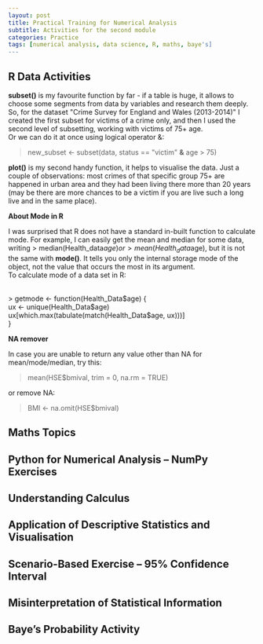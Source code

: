 ```yaml
---
layout: post
title: Practical Training for Numerical Analysis
subtitle: Activities for the second module
categories: Practice
tags: [numerical analysis, data science, R, maths, baye's]
---
```


## R Data Activities

**subset()** is my favourite function by far - if a table is huge, it allows to choose some segments from data by variables and research them deeply. So, for the dataset "Crime Survey for England and Wales (2013-2014)" I created the first subset for victims of a crime only, and then I used the second level of subsetting, working with victims of 75+ age.<br>
Or we can do it at once using logical operator &: 
> new_subset <- subset(data, status == "victim" **&** age > 75)<br>

**plot()** is my second handy function, it helps to visualise the data. Just a couple of observations: most crimes of that specific group 75+ are happened in urban area and they had been living there more than 20 years (may be there are more chances to be a victim if you are live such a long live and in the same place).

**About Mode in R**

I was surprised that R does not have a standard in-built function to calculate mode. For example, I can easily get the mean and median for some data, writing > median(Health_data$age) or > mean(Health_data$age), but it is not the same with **mode()**. It tells you only the internal storage mode of the object, not the value that occurs the most in its argument.<br>
To calculate mode of a data set in R:

<br>
> getmode <- function(Health_Data$age) {<br>
    ux <- unique(Health_Data$age)<br>
    ux[which.max(tabulate(match(Health_Data$age, ux)))]<br>
}<br>


**NA remover**

In case you are unable to return any value other than NA for mean/mode/median, try this:

> mean(HSE$bmival, trim = 0, na.rm = TRUE)

or remove NA:

> BMI <- na.omit(HSE$bmival)

## Maths Topics

## Python for Numerical Analysis – NumPy Exercises

## Understanding Calculus

## Application of Descriptive Statistics and Visualisation

## Scenario-Based Exercise – 95% Confidence Interval 

## Misinterpretation of Statistical Information

## Baye’s Probability Activity
